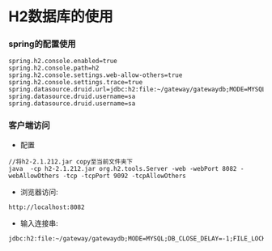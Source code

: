 # H2数据库的使用

### spring的配置使用
```
spring.h2.console.enabled=true
spring.h2.console.path=h2
spring.h2.console.settings.web-allow-others=true
spring.h2.console.settings.trace=true
spring.datasource.druid.url=jdbc:h2:file:~/gateway/gatewaydb;MODE=MYSQL;DB_CLOSE_DELAY=-1;FILE_LOCK=SOCKET;
spring.datasource.druid.username=sa
spring.datasource.druid.username=sa
```

### 客户端访问
- 配置
```aidl
//将h2-2.1.212.jar copy至当前文件夹下
java  -cp h2-2.1.212.jar org.h2.tools.Server -web -webPort 8082 -webAllowOthers -tcp -tcpPort 9092 -tcpAllowOthers
```

- 浏览器访问:
```aidl
http://localhost:8082
```
- 输入连接串:
```aidl
jdbc:h2:file:~/gateway/gatewaydb;MODE=MYSQL;DB_CLOSE_DELAY=-1;FILE_LOCK=SOCKET;
```
